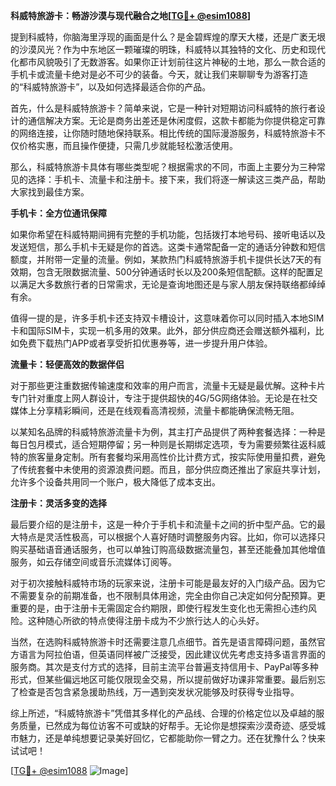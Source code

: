 **科威特旅游卡：畅游沙漠与现代融合之地[[TG💪+ @esim1088](https://t.me/s/esim1088)]**

提到科威特，你脑海里浮现的画面是什么？是金碧辉煌的摩天大楼，还是广袤无垠的沙漠风光？作为中东地区一颗璀璨的明珠，科威特以其独特的文化、历史和现代化都市风貌吸引了无数游客。如果你正计划前往这片神秘的土地，那么一款合适的手机卡或流量卡绝对是必不可少的装备。今天，就让我们来聊聊专为游客打造的“科威特旅游卡”，以及如何选择最适合你的产品。

首先，什么是科威特旅游卡？简单来说，它是一种针对短期访问科威特的旅行者设计的通信解决方案。无论是商务出差还是休闲度假，这款卡都能为你提供稳定可靠的网络连接，让你随时随地保持联系。相比传统的国际漫游服务，科威特旅游卡不仅价格实惠，而且操作便捷，只需几步就能轻松激活使用。

那么，科威特旅游卡具体有哪些类型呢？根据需求的不同，市面上主要分为三种常见的选择：手机卡、流量卡和注册卡。接下来，我们将逐一解读这三类产品，帮助大家找到最佳方案。

**手机卡：全方位通讯保障**

如果你希望在科威特期间拥有完整的手机功能，包括拨打本地号码、接听电话以及发送短信，那么手机卡无疑是你的首选。这类卡通常配备一定的通话分钟数和短信额度，并附带一定量的流量。例如，某款热门科威特旅游手机卡提供长达7天的有效期，包含无限数据流量、500分钟通话时长以及200条短信配额。这样的配置足以满足大多数旅行者的日常需求，无论是查询地图还是与家人朋友保持联络都绰绰有余。

值得一提的是，许多手机卡还支持双卡槽设计，这意味着你可以同时插入本地SIM卡和国际SIM卡，实现一机多用的效果。此外，部分供应商还会赠送额外福利，比如免费下载热门APP或者享受折扣优惠券等，进一步提升用户体验。

**流量卡：轻便高效的数据伴侣**

对于那些更注重数据传输速度和效率的用户而言，流量卡无疑是最优解。这种卡片专门针对重度上网人群设计，专注于提供超快的4G/5G网络体验。无论是在社交媒体上分享精彩瞬间，还是在线观看高清视频，流量卡都能确保流畅无阻。

以某知名品牌的科威特旅游流量卡为例，其主打产品提供了两种套餐选择：一种是每日包月模式，适合短期停留；另一种则是长期绑定选项，专为需要频繁往返科威特的旅客量身定制。所有套餐均采用高性价比计费方式，按实际使用量扣费，避免了传统套餐中未使用的资源浪费问题。而且，部分供应商还推出了家庭共享计划，允许多个设备共用同一个账户，极大降低了成本支出。

**注册卡：灵活多变的选择**

最后要介绍的是注册卡，这是一种介于手机卡和流量卡之间的折中型产品。它的最大特点是灵活性极高，可以根据个人喜好随时调整服务内容。比如，你可以选择只购买基础语音通话服务，也可以单独订购高级数据流量包，甚至还能叠加其他增值服务，如云存储空间或音乐流媒体订阅等。

对于初次接触科威特市场的玩家来说，注册卡可能是最友好的入门级产品。因为它不需要复杂的前期准备，也不限制具体用途，完全由你自己决定如何分配预算。更重要的是，由于注册卡无需固定合约期限，即使行程发生变化也无需担心违约风险。这种随心所欲的特点使得注册卡成为不少旅行达人的心头好。

当然，在选购科威特旅游卡时还需要注意几点细节。首先是语言障碍问题，虽然官方语言为阿拉伯语，但英语同样被广泛接受，因此建议优先考虑支持多语言界面的服务商。其次是支付方式的选择，目前主流平台普遍支持信用卡、PayPal等多种形式，但某些偏远地区可能仅限现金交易，所以提前做好功课非常重要。最后别忘了检查是否包含紧急援助热线，万一遇到突发状况能够及时获得专业指导。

综上所述，“科威特旅游卡”凭借其多样化的产品线、合理的价格定位以及卓越的服务质量，已然成为每位访客不可或缺的好帮手。无论你是想探索沙漠奇迹、感受城市魅力，还是单纯想要记录美好回忆，它都能助你一臂之力。还在犹豫什么？快来试试吧！

[[TG💪+ @esim1088](https://t.me/s/esim1088) ![Image](https://i.postimg.cc/4NQfJmqS/Snipaste-2025-05-13-00-14-12.png)]